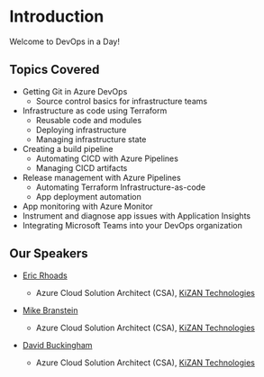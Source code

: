 # Introduction

Welcome to DevOps in a Day! 

## Topics Covered

- Getting Git in Azure DevOps
    - Source control basics for infrastructure teams
- Infrastructure as code using Terraform
    - Reusable code and modules
    - Deploying infrastructure
    - Managing infrastructure state
- Creating a build pipeline
    - Automating CICD with Azure Pipelines
    - Managing CICD artifacts
- Release management with Azure Pipelines
    - Automating Terraform Infrastructure-as-code
    - App deployment automation
- App monitoring with Azure Monitor
- Instrument and diagnose app issues with Application Insights
- Integrating Microsoft Teams into your DevOps organization

## Our Speakers

* [Eric Rhoads](https://www.linkedin.com/in/eric-rhoads)
    * Azure Cloud Solution Architect (CSA), [KiZAN Technologies](http://kizan.com)

* [Mike Branstein](https://www.linkedin.com/in/mikebranstein)
    * Azure Cloud Solution Architect (CSA), [KiZAN Technologies](http://kizan.com)

* [David Buckingham](https://www.linkedin.com/in/davidbuckingham)
    * Azure Cloud Solution Architect (CSA), [KiZAN Technologies](http://kizan.com)